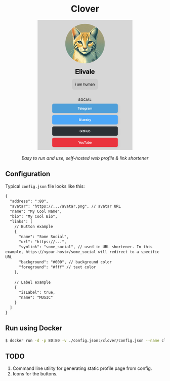 <div align="center">
<h1>Clover</h1>
<img src="./assets/profile.png" width="300" />
<p>
<i>
Easy to run and use, self-hosted web profile & link shortener
</i>
</p>
</div>

## Configuration

Typical `config.json` file looks like this:

```jsonc
{
  "address": ":80",
  "avatar": "https://.../avatar.png", // avatar URL
  "name": "My Cool Name",
  "bio": "My Cool Bio",
  "links": [
    // Button example
    {
      "name": "Some Social",
      "url": "https://...",
      "symlink": "some_social", // used in URL shortener. In this example, https://<your-host>/some_social will redirect to a specific URL
      "background": "#000", // background color
      "foreground": "#fff" // text color
    },

    // Label example
    {
      "isLabel": true,
      "name": "MUSIC"
    }
  ]
}
```

## Run using Docker

```sh
$ docker run -d -p 80:80 -v ./config.json:/clover/config.json --name clover eliva1e/clover
```

## TODO

1. Command line utility for generating static profile page from config.
2. Icons for the buttons.
